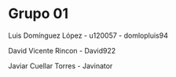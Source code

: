 # Grupo 01

Luis Domínguez López - u120057 - domlopluis94

David Vicente Rincon - David922

Javiar Cuellar Torres - Javinator
